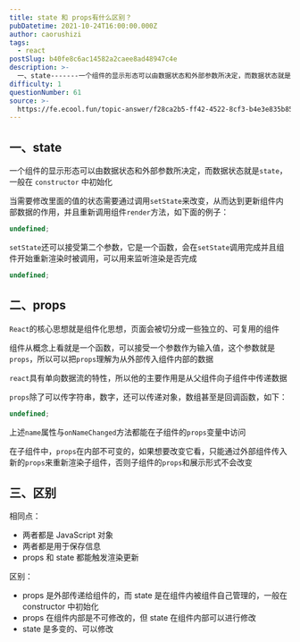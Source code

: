 ```yaml
---
title: state 和 props有什么区别？
pubDatetime: 2021-10-24T16:00:00.000Z
author: caorushizi
tags:
  - react
postSlug: b40fe8c6ac14582a2caee8ad48947c4e
description: >-
  一、state-------一个组件的显示形态可以由数据状态和外部参数所决定，而数据状态就是`state`，一般在`constructor`中初始化当需要修改里面的值的状态需要通过调用`setStat
difficulty: 1
questionNumber: 61
source: >-
  https://fe.ecool.fun/topic-answer/f28ca2b5-ff42-4522-8cf3-b4e3e835b85d?orderBy=updateTime&order=desc&tagId=13
---
```


## 一、state

一个组件的显示形态可以由数据状态和外部参数所决定，而数据状态就是`state`，一般在 `constructor` 中初始化

当需要修改里面的值的状态需要通过调用`setState`来改变，从而达到更新组件内部数据的作用，并且重新调用组件`render`方法，如下面的例子：

```typescript
undefined;
```

`setState`还可以接受第二个参数，它是一个函数，会在`setState`调用完成并且组件开始重新渲染时被调用，可以用来监听渲染是否完成

```typescript
undefined;
```

## 二、props

`React`的核心思想就是组件化思想，页面会被切分成一些独立的、可复用的组件

组件从概念上看就是一个函数，可以接受一个参数作为输入值，这个参数就是`props`，所以可以把`props`理解为从外部传入组件内部的数据

`react`具有单向数据流的特性，所以他的主要作用是从父组件向子组件中传递数据

`props`除了可以传字符串，数字，还可以传递对象，数组甚至是回调函数，如下：

```typescript
undefined;
```

上述`name`属性与`onNameChanged`方法都能在子组件的`props`变量中访问

在子组件中，`props`在内部不可变的，如果想要改变它看，只能通过外部组件传入新的`props`来重新渲染子组件，否则子组件的`props`和展示形式不会改变

## 三、区别

相同点：

- 两者都是 JavaScript 对象
- 两者都是用于保存信息
- props 和 state 都能触发渲染更新

区别：

- props 是外部传递给组件的，而 state 是在组件内被组件自己管理的，一般在 constructor 中初始化
- props 在组件内部是不可修改的，但 state 在组件内部可以进行修改
- state 是多变的、可以修改
